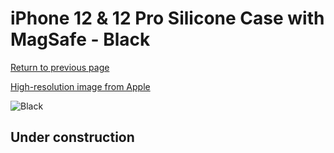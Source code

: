 # iPhone 12 & 12 Pro Silicone Case with MagSafe - Black

[Return to previous page](/iphone_12)

[High-resolution image from Apple](https://store.storeimages.cdn-apple.com/8756/as-images.apple.com/is/MHL73?wid=4500&hei=4500&fmt=png)

<div style="width: 512px"><img src="/almost_uncompressed/MHL73.webp" alt="Black"></div>

## Under construction
